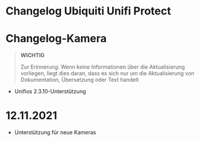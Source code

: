 # Changelog Ubiquiti Unifi Protect

# Changelog-Kamera

>**WICHTIG**
>
>Zur Erinnerung: Wenn keine Informationen über die Aktualisierung vorliegen, liegt dies daran, dass es sich nur um die Aktualisierung von Dokumentation, Übersetzung oder Text handelt


- Unifios 2.3.10-Unterstützung

# 12.11.2021

- Unterstützung für neue Kameras